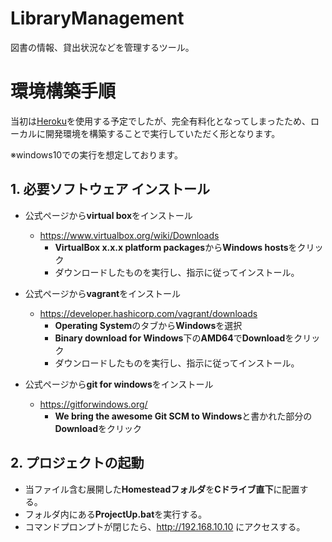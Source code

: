 # LibraryManagement

図書の情報、貸出状況などを管理するツール。

# 環境構築手順
当初は[Heroku](https://jp.heroku.com/)を使用する予定でしたが、完全有料化となってしまったため、ローカルに開発環境を構築することで実行していただく形となります。

※windows10での実行を想定しております。

## 1.  必要ソフトウェア インストール

* 公式ページから**virtual box**をインストール
    * https://www.virtualbox.org/wiki/Downloads
        * **VirtualBox x.x.x platform packages**から**Windows hosts**をクリック
        * ダウンロードしたものを実行し、指示に従ってインストール。

* 公式ページから**vagrant**をインストール
    * https://developer.hashicorp.com/vagrant/downloads
        * **Operating System**のタブから**Windows**を選択
        * **Binary download for Windows**下の**AMD64**で**Download**をクリック
        * ダウンロードしたものを実行し、指示に従ってインストール。

* 公式ページから**git for windows**をインストール
    * https://gitforwindows.org/
        * **We bring the awesome Git SCM to Windows**と書かれた部分の**Download**をクリック

## 2. プロジェクトの起動
* 当ファイル含む展開した**Homesteadフォルダ**を**Cドライブ直下**に配置する。
* フォルダ内にある**ProjectUp.bat**を実行する。
* コマンドプロンプトが閉じたら、http://192.168.10.10 にアクセスする。